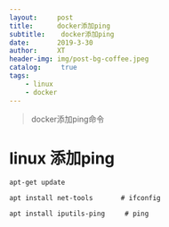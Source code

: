 ```yaml
---
layout:     post
title:      docker添加ping
subtitle:    docker添加ping
date:       2019-3-30
author:     XT
header-img: img/post-bg-coffee.jpeg
catalog: 	 true
tags:
    - linux
    - docker
---
```



> docker添加ping命令

# linux 添加ping

```
apt-get update

apt install net-tools       # ifconfig 

apt install iputils-ping     # ping
```
